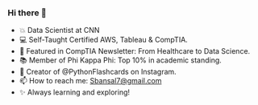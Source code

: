 ### Hi there 👋

- 💥 Data Scientist at CNN
- 💻 Self-Taught Certified AWS, Tableau & CompTIA.
- 🌟 Featured in CompTIA Newsletter: From Healthcare to Data Science.
- 📚 Member of Phi Kappa Phi: Top 10% in academic standing. 
- 👾 Creator of @PythonFlashcards on Instagram.
- 📫 How to reach me: Sbansal7@gmail.com
- ✨ Always learning and exploring!

<!--
**Sandeep-Bansal1/Sandeep-Bansal1** is a ✨ _special_ ✨ repository because its `README.md` (this file) appears on your GitHub profile.

Here are some ideas to get you started:

 

-
-->
